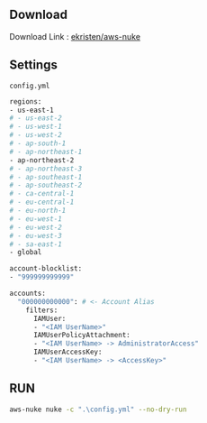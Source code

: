 ## Download

Download Link : [ekristen/aws-nuke](https://github.com/ekristen/aws-nuke)

## Settings

`config.yml`
```bash
regions:
- us-east-1
# - us-east-2
# - us-west-1
# - us-west-2
# - ap-south-1
# - ap-northeast-1
- ap-northeast-2
# - ap-northeast-3
# - ap-southeast-1
# - ap-southeast-2
# - ca-central-1
# - eu-central-1
# - eu-north-1
# - eu-west-1
# - eu-west-2
# - eu-west-3
# - sa-east-1
- global

account-blocklist:
- "999999999999"

accounts:
  "000000000000": # <- Account Alias
    filters:
      IAMUser:
      - "<IAM UserName>"
      IAMUserPolicyAttachment:
      - "<IAM UserName> -> AdministratorAccess"
      IAMUserAccessKey:
      - "<IAM UserName> -> <AccessKey>"
```

## RUN
```bash
aws-nuke nuke -c ".\config.yml" --no-dry-run
```